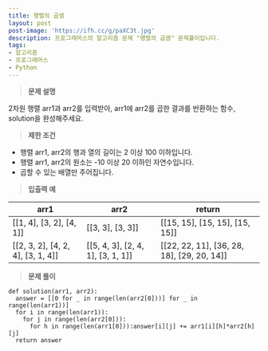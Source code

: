 ```yaml
---
title: 행렬의 곱셈
layout: post
post-image: 'https://ifh.cc/g/paXC3t.jpg'
description: 프로그래머스의 알고리즘 문제 "행렬의 곱셈" 문제풀이입니다.
tags:
- 알고리즘
- 프로그래머스
- Python
---
```



>**문제 설명**

2차원 행렬 arr1과 arr2를 입력받아, arr1에 arr2를 곱한 결과를 반환하는 함수, solution을 완성해주세요.

>**제한 조건**

<ul>
<li>행렬 arr1, arr2의 행과 열의 길이는 2 이상 100 이하입니다.</li>
<li>행렬 arr1, arr2의 원소는 -10 이상 20 이하인 자연수입니다.</li>
<li>곱할 수 있는 배열만 주어집니다.</li>
</ul>

>**입출력 예**

| arr1 | arr2 | return |
|--|--|--|
| [[1, 4], [3, 2], [4, 1]] | [[3, 3], [3, 3]] | [[15, 15], [15, 15], [15, 15]] |
| [[2, 3, 2], [4, 2, 4], [3, 1, 4]] | [[5, 4, 3], [2, 4, 1], [3, 1, 1]] | [[22, 22, 11], [36, 28, 18], [29, 20, 14]] |

>**문제 풀이**

	def solution(arr1, arr2):
	  answer = [[0 for _ in range(len(arr2[0]))] for _ in range(len(arr1))]
	  for i in range(len(arr1)):
	    for j in range(len(arr2[0])):
	      for h in range(len(arr1[0])):answer[i][j] += arr1[i][h]*arr2[h][j]
	  return answer


